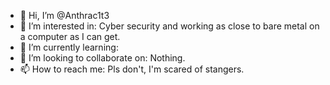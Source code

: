 - 👋 Hi, I’m @Anthrac1t3
- 👀 I’m interested in: Cyber security and working as close to bare metal on a computer as I can get.
- 🌱 I’m currently learning: 
- 💞️ I’m looking to collaborate on: Nothing.
- 📫 How to reach me: Pls don't, I'm scared of stangers.

<!---
Anthrac1t3/Anthrac1t3 is a ✨ special ✨ repository because its `README.md` (this file) appears on your GitHub profile.
You can click the Preview link to take a look at your changes.
--->
